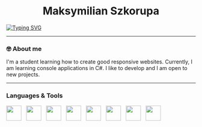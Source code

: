 
<h1 align="center" border="0" >Maksymilian Szkorupa</h1>

[![Typing SVG](https://readme-typing-svg.demolab.com?font=Fira+Code&weight=500&size=24&pause=1000&color=AB3DF7&center=true&vCenter=true&width=1012&lines=Hello%2C+I'm+Web+Developer)](https://git.io/typing-svg)

---

### 🤓 About me

I'm a student learning how to create good responsive websites. Currently, I am learning console applications in C#. I like to develop and I am open to new projects.

---

### Languages & Tools


<img align="left" akt="HTML" width="40px" style="padding-right: 10px;" src="https://cdn.jsdelivr.net/gh/devicons/devicon@latest/icons/html5/html5-original.svg" />
<img align="left" akt="CSS" width="40px" style="padding-right: 10px;" src="https://cdn.jsdelivr.net/gh/devicons/devicon@latest/icons/css3/css3-original.svg" />
<img align="left" akt="JavaScript" width="40px" style="padding-right: 10px;" src="https://cdn.jsdelivr.net/gh/devicons/devicon@latest/icons/javascript/javascript-original.svg" />
<img align="left" akt="PHP" width="40px" style="padding-right: 10px;" src="https://cdn.jsdelivr.net/gh/devicons/devicon@latest/icons/php/php-original.svg" />
<img align="left" akt="MySql" width="40px" style="padding-right: 10px;" src="https://cdn.jsdelivr.net/gh/devicons/devicon@latest/icons/mysql/mysql-original-wordmark.svg" />
<img align="left" akt="Csharp" width="40px" style="padding-right: 10px;" src="https://cdn.jsdelivr.net/gh/devicons/devicon@latest/icons/csharp/csharp-original.svg" />
<img align="left" akt="Cplusplus" width="40px" style="padding-right: 10px;" src="https://cdn.jsdelivr.net/gh/devicons/devicon@latest/icons/cplusplus/cplusplus-original.svg" />
<img align="left" akt="Bootstrap" width="40px" style="padding-right: 10px;" src="https://cdn.jsdelivr.net/gh/devicons/devicon@latest/icons/bootstrap/bootstrap-original.svg" />








<!--
**Szkorupa/Szkorupa** is a ✨ _special_ ✨ repository because its `README.md` (this file) appears on your GitHub profile.

Here are some ideas to get you started:

- 🔭 I’m currently working on ...
- 🌱 I’m currently learning ...
- 👯 I’m looking to collaborate on ...
- 🤔 I’m looking for help with ...
- 💬 Ask me about ...
- 📫 How to reach me: ...
- 😄 Pronouns: ...
- ⚡ Fun fact: ...
-->
